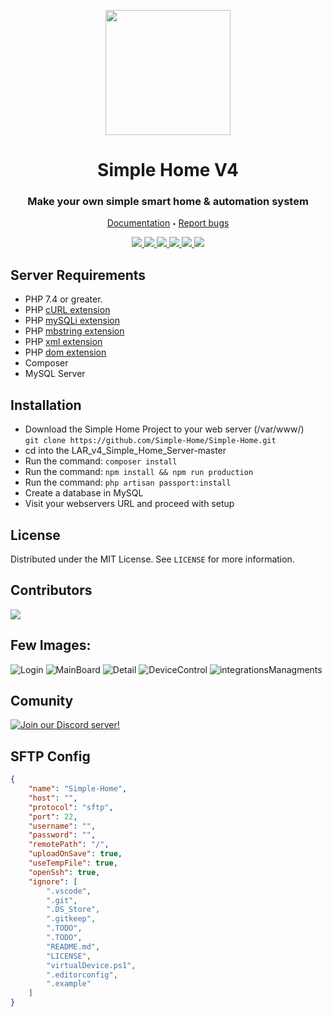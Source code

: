 <p align="center">
  <a href="https://github.com/Simple-Home/Simple-Home">
    <img src="https://simple-home.github.io/documentation/0.2/img/logo.svg" height="200" width="200">
  </a>
  <h1 align="center">Simple Home V4</h3>
  <h3 align="center">Make your own simple smart home & automation system</h3>
  <p align="center">
    <a href="https://simple-home.github.io/documentation/0.2/">Documentation</a>
    <sub><sup>•</sub></sup>
    <a href="https://github.com/Simple-Home/Simple-Home/issues">Report bugs</a>
  </p>
  <p align="center">
    <a href="https://github.com/Simple-Home/Simple-Home/search?l=php">
        <img src="https://img.shields.io/badge/PHP-brightgreen.svg"/>
    </a>
    <a href="https://laravel.com/">
        <img src="https://img.shields.io/badge/framework-Laravel-red.svg"/>
    </a>
    <a href="https://github.com/Simple-Home/Simple-Home/search?l=js">
        <img src="https://img.shields.io/badge/JS-red.svg"/>
    </a>
    <a href="https://github.com/Simple-Home/Simple-Home/search?l=html">
        <img src="https://img.shields.io/badge/HTML-blue.svg"/>
    </a>
    <a href="https://discord.gg/XJpT3UQ">
        <img src="https://img.shields.io/discord/604697675430101003.svg?color=Blue&label=Discord&logo=Discord"/>
    </a>
    <a href="./LICENSE">
        <img src="https://img.shields.io/badge/License-MIT-yellow.svg"/>
    </a>
  </p>
</p>

## Server Requirements
* PHP 7.4 or greater.
* PHP [cURL extension](https://www.php.net/manual/en/book.curl.php)
* PHP [mySQLi extension](https://www.php.net/manual/en/book.mysqli.php)
* PHP [mbstring extension](https://www.php.net/manual/en/book.mbstring.php)
* PHP [xml extension](https://www.php.net/manual/en/book.dom.php)
* PHP [dom extension](https://www.php.net/manual/en/book.dom.php)
* Composer
* MySQL Server

## Installation
* Download the Simple Home Project to your web server (/var/www/)  
  ```git clone https://github.com/Simple-Home/Simple-Home.git```
* cd into the LAR_v4_Simple_Home_Server-master
* Run the command: ```composer install```
* Run the command: ```npm install && npm run production``` 
* Run the command: ```php artisan passport:install``` 
* Create a database in MySQL
* Visit your webservers URL and proceed with setup

## License
Distributed under the MIT License. See `LICENSE` for more information.

## Contributors
<a href="https://github.com/Simple-Home/Simple-Home/graphs/contributors">
  <img src="https://contrib.rocks/image?repo=Simple-Home/Simple-Home" />
</a>

## Few Images:
![Login](https://user-images.githubusercontent.com/22167469/136594442-137416f0-2e24-45d9-bda2-3435d88b1489.png)
![MainBoard](https://user-images.githubusercontent.com/22167469/136594502-92fa0793-bc15-4144-879e-6f7057b0c0c2.png)
![Detail](https://user-images.githubusercontent.com/22167469/136594548-8d0d57e8-45e8-4da9-9548-aff98de98ef8.png)
![DeviceControl](https://user-images.githubusercontent.com/22167469/136594627-b0836230-fb32-407a-9ee0-e4dac7c58639.png)
![integrationsManagments](https://user-images.githubusercontent.com/22167469/136594672-4620c890-afca-495d-af27-97aa65109f04.png)

## Comunity
[![Join our Discord server!](https://invidget.switchblade.xyz/XJpT3UQ)](http://discord.gg/XJpT3UQ)

## SFTP Config
```json
{
    "name": "Simple-Home",
    "host": "",
    "protocol": "sftp",
    "port": 22,
    "username": "",
    "password": "",
    "remotePath": "/",
    "uploadOnSave": true,
    "useTempFile": true,
    "openSsh": true,
    "ignore": [
        ".vscode",
        ".git",
        ".DS_Store",
        ".gitkeep",
        ".TODO",
        ".TODO",
        "README.md",
        "LICENSE",
        "virtualDevice.ps1",
        ".editorconfig",
        ".example"
    ]
}
```
